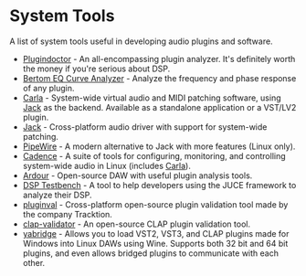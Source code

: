 # System Tools
A list of system tools useful in developing audio plugins and software.

- [Plugindoctor](https://ddmf.eu/plugindoctor/) - An all-encompassing plugin analyzer. It's definitely worth the money if you're serious about DSP.
- [Bertom EQ Curve Analyzer](https://www.bertomaudio.com/eqca.html) - Analyze the frequency and phase response of any plugin.
- [Carla] - System-wide virtual audio and MIDI patching software, using [Jack] as the backend. Available as a standalone application or a VST/LV2 plugin.
- [Jack] - Cross-platform audio driver with support for system-wide patching.
- [PipeWire](https://docs.pipewire.org/index.html) - A modern alternative to Jack with more features (Linux only).
- [Cadence](https://kx.studio/Applications:Cadence) - A suite of tools for configuring, monitoring, and controlling system-wide audio in Linux (includes [Carla]).
- [Ardour](https://ardour.org/) - Open-source DAW with useful plugin analysis tools.
- [DSP Testbench](https://github.com/AndrewJJ/DSP-Testbench) - A tool to help developers using the JUCE framework to analyze their DSP.
- [pluginval](https://github.com/Tracktion/pluginval) - Cross-platform open-source plugin validation tool made by the company Tracktion.
- [clap-validator](https://github.com/free-audio/clap-validator) - An open-source CLAP plugin validation tool.
- [yabridge](https://github.com/robbert-vdh/yabridge) - Allows you to load VST2, VST3, and CLAP plugins made for Windows into Linux DAWs using Wine. Supports both 32 bit and 64 bit plugins, and even allows bridged plugins to communicate with each other.

[Carla]: https://kx.studio/Applications:Carla
[Jack]: https://jackaudio.org/
